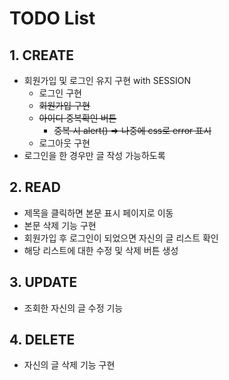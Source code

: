 # TODO List

## 1. CREATE

- 회원가입 및 로그인 유지 구현 with SESSION
  - 로그인 구현
  - ~~회원가입 구현~~
  - ~~아이디 중복확인 버튼~~
    - ~~중복 시 alert() => 나중에 css로 error 표시~~
  - 로그아웃 구현
- 로그인을 한 경우만 글 작성 가능하도록

## 2. READ

- 제목을 클릭하면 본문 표시 페이지로 이동
- 본문 삭제 기능 구현
- 회원가입 후 로그인이 되었으면 자신의 글 리스트 확인
- 해당 리스트에 대한 수정 및 삭제 버튼 생성

## 3. UPDATE

- 조회한 자신의 글 수정 기능

## 4. DELETE

- 자신의 글 삭제 기능 구현

